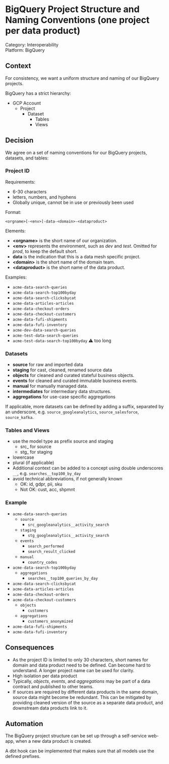 # BigQuery Project Structure and Naming Conventions (one project per data product)

Category: Interoperability  
Platform: BigQuery

## Context

For consistency, we want a uniform structure and naming of our BigQuery projects.

BigQuery has a strict hierarchy:

- GCP Account 
  - Project
    - Dataset 
      - Tables
      - Views

## Decision

We agree on a set of naming conventions for our BigQuery projects, datasets, and tables:

### Project ID

Requirements:
- 6-30 characters
- letters, numbers, and hyphens
- Globally unique, cannot be in use or previously been used

Format:

`<orgname>[-<env>]-data-<domain>-<dataproduct>`

Elements:
- **&lt;orgname&gt;** is the short name of our organization.
- **&lt;env&gt;** represents the environment, such as _dev_ and _test_. Omitted for _prod_, to keep the default short.
- **data** is the indication that this is a data mesh specific project.
- **&lt;domain&gt;** is the short name of the domain team.
- **&lt;dataproduct&gt;** is the short name of the data product.

Examples:
- `acme-data-search-queries`
- `acme-data-search-top100byday`
- `acme-data-search-clicksbycat`
- `acme-data-articles-articles`
- `acme-data-checkout-orders`
- `acme-data-checkout-customers`
- `acme-data-fufi-shipments`
- `acme-data-fufi-inventory`
- `acme-dev-data-search-queries`
- `acme-test-data-search-queries`
- `acme-test-data-search-top100byday` ⚠️ too long


### Datasets

- **source** for raw and imported data
- **staging** for cast, cleaned, renamed source data
- **objects** for cleaned and curated stateful business objects.
- **events** for cleaned and curated immutable business events.
- **manual** for manually managed data.
- **intermediates** for intermediary data structures.
- **aggregations** for use-case specific aggregations

If applicable, more datasets can be defined by adding a suffix, separated by an underscore, e.g. `source_googleanalytics`, `source_salesforce`, `source_kafka`.


### Tables and Views

- use the model type as prefix source and staging
  - src_ for source
  - stg_ for staging
- lowercase
- plural (if applicable)
- Additional context can be added to a concept using double underscores `__`, e.g. `searches__top100_by_day`
- avoid technical abbreviations, if not generally known
  - OK: id, gdpr, pii, sku
  - Not OK: cust, acc, shpmnt


### Example

- `acme-data-search-queries`
  - `source`
    - `src_googleanalytics__activity_search`
  - `staging`
    - `stg_googleanalytics__activity_search`
  - `events`
    - `search_performed`
    - `search_result_clicked`
  - `manual`
    - `country_codes`
- `acme-data-search-top100byday`
  - `aggregations`
    - `searches__top100_queries_by_day`
- `acme-data-search-clicksbycat`
- `acme-data-articles-articles`
- `acme-data-checkout-orders`
- `acme-data-checkout-customers`
  - `objects`
    - `customers`
  - `aggregations`
    - `customers_anonymized`
- `acme-data-fufi-shipments`
- `acme-data-fufi-inventory`



## Consequences

- As the project ID is limited to only 30 characters, short names for domain and data product need to be defined. Can become hard to understand. A longer project name can be used for clarity.
- High isolation per data product
- Typically, _objects_, _events_, and _aggregations_ may be part of a data contract and published to other teams.
- If sources are required by different data products in the same domain, source data might become be redundant. This can be mitigated by providing cleaned version of the source as a separate data product, and downstream data products link to it. 

## Automation

The BigQuery project structure can be set up through a self-service web-app, when a new data product is created.

A dbt hook can be implemented that makes sure that all models use the defined prefixes.